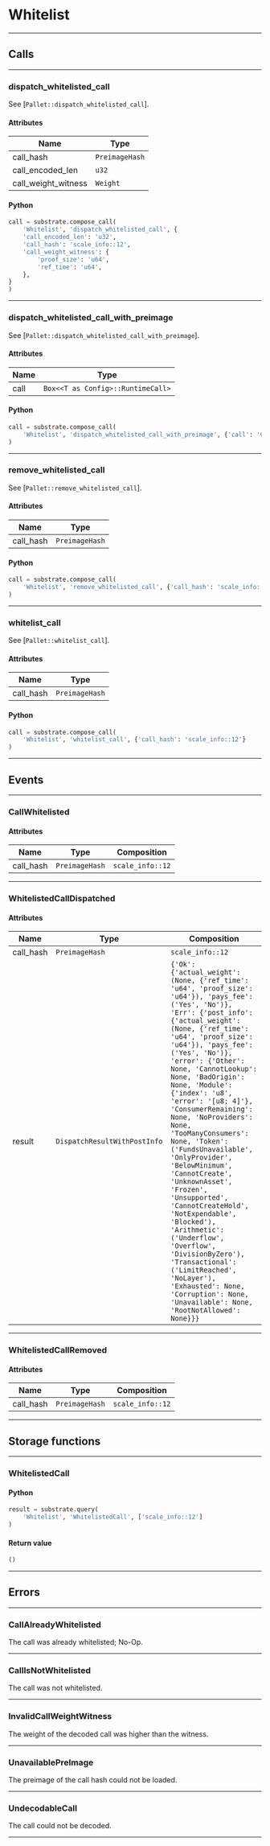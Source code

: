 
# Whitelist

---------
## Calls

---------
### dispatch_whitelisted_call
See [`Pallet::dispatch_whitelisted_call`].
#### Attributes
| Name | Type |
| -------- | -------- | 
| call_hash | `PreimageHash` | 
| call_encoded_len | `u32` | 
| call_weight_witness | `Weight` | 

#### Python
```python
call = substrate.compose_call(
    'Whitelist', 'dispatch_whitelisted_call', {
    'call_encoded_len': 'u32',
    'call_hash': 'scale_info::12',
    'call_weight_witness': {
        'proof_size': 'u64',
        'ref_time': 'u64',
    },
}
)
```

---------
### dispatch_whitelisted_call_with_preimage
See [`Pallet::dispatch_whitelisted_call_with_preimage`].
#### Attributes
| Name | Type |
| -------- | -------- | 
| call | `Box<<T as Config>::RuntimeCall>` | 

#### Python
```python
call = substrate.compose_call(
    'Whitelist', 'dispatch_whitelisted_call_with_preimage', {'call': 'Call'}
)
```

---------
### remove_whitelisted_call
See [`Pallet::remove_whitelisted_call`].
#### Attributes
| Name | Type |
| -------- | -------- | 
| call_hash | `PreimageHash` | 

#### Python
```python
call = substrate.compose_call(
    'Whitelist', 'remove_whitelisted_call', {'call_hash': 'scale_info::12'}
)
```

---------
### whitelist_call
See [`Pallet::whitelist_call`].
#### Attributes
| Name | Type |
| -------- | -------- | 
| call_hash | `PreimageHash` | 

#### Python
```python
call = substrate.compose_call(
    'Whitelist', 'whitelist_call', {'call_hash': 'scale_info::12'}
)
```

---------
## Events

---------
### CallWhitelisted
#### Attributes
| Name | Type | Composition
| -------- | -------- | -------- |
| call_hash | `PreimageHash` | ```scale_info::12```

---------
### WhitelistedCallDispatched
#### Attributes
| Name | Type | Composition
| -------- | -------- | -------- |
| call_hash | `PreimageHash` | ```scale_info::12```
| result | `DispatchResultWithPostInfo` | ```{'Ok': {'actual_weight': (None, {'ref_time': 'u64', 'proof_size': 'u64'}), 'pays_fee': ('Yes', 'No')}, 'Err': {'post_info': {'actual_weight': (None, {'ref_time': 'u64', 'proof_size': 'u64'}), 'pays_fee': ('Yes', 'No')}, 'error': {'Other': None, 'CannotLookup': None, 'BadOrigin': None, 'Module': {'index': 'u8', 'error': '[u8; 4]'}, 'ConsumerRemaining': None, 'NoProviders': None, 'TooManyConsumers': None, 'Token': ('FundsUnavailable', 'OnlyProvider', 'BelowMinimum', 'CannotCreate', 'UnknownAsset', 'Frozen', 'Unsupported', 'CannotCreateHold', 'NotExpendable', 'Blocked'), 'Arithmetic': ('Underflow', 'Overflow', 'DivisionByZero'), 'Transactional': ('LimitReached', 'NoLayer'), 'Exhausted': None, 'Corruption': None, 'Unavailable': None, 'RootNotAllowed': None}}}```

---------
### WhitelistedCallRemoved
#### Attributes
| Name | Type | Composition
| -------- | -------- | -------- |
| call_hash | `PreimageHash` | ```scale_info::12```

---------
## Storage functions

---------
### WhitelistedCall

#### Python
```python
result = substrate.query(
    'Whitelist', 'WhitelistedCall', ['scale_info::12']
)
```

#### Return value
```python
()
```
---------
## Errors

---------
### CallAlreadyWhitelisted
The call was already whitelisted; No-Op.

---------
### CallIsNotWhitelisted
The call was not whitelisted.

---------
### InvalidCallWeightWitness
The weight of the decoded call was higher than the witness.

---------
### UnavailablePreImage
The preimage of the call hash could not be loaded.

---------
### UndecodableCall
The call could not be decoded.

---------
